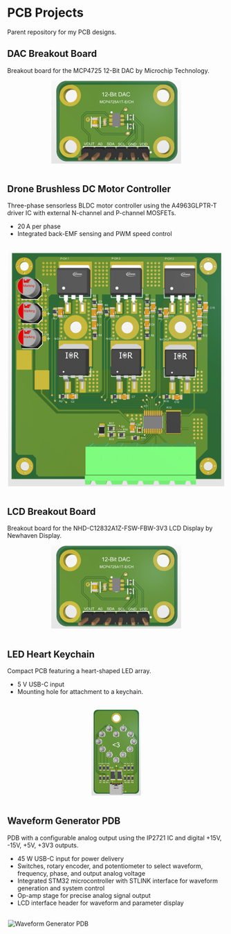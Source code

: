 # PCB Projects
Parent repository for my PCB designs.
<br>

## DAC Breakout Board
Breakout board for the MCP4725 12-Bit DAC by Microchip Technology.
<br>
<div align="left">
  <img src="DAC%20Breakout%20Board/PCB%203D.png" alt="DAC Breakout Board" width="300px" style="display: block; margin-left: auto; margin-right: auto;">
</div>
<br>

## Drone Brushless DC Motor Controller
Three-phase sensorless BLDC motor controller using the A4963GLPTR-T driver IC with external N-channel and P-channel MOSFETs. 
- 20 A per phase
- Integrated back-EMF sensing and PWM speed control
<br>
<div align="left">
  <img src="Drone%20Brushless%20DC%20Motor%20Controller/PCB%203D.png" alt="Drone Brushless DC Motor Controller" width="500px" style="display: block; margin-left: auto; margin-right: auto;">
</div>
<br>

## LCD Breakout Board
Breakout board for the NHD-C12832A1Z-FSW-FBW-3V3 LCD Display by Newhaven Display.
<br>
<div align="left">
  <img src="DAC%20Breakout%20Board/PCB%203D.png" alt="DAC Breakout Board" width="300px" style="display: block; margin-left: auto; margin-right: auto;">
</div>
<br>

## LED Heart Keychain
Compact PCB featuring a heart-shaped LED array.
- 5 V USB-C input
- Mounting hole for attachment to a keychain.
<br>
<div align="left">
  <img src="LED%20Heart%20Keychain/PCB%203D.png" alt="LED Heart Keychain" height="200px" style="display: block; margin-left: auto; margin-right: auto;">
</div>
<br>

## Waveform Generator PDB
PDB with a configurable analog output using the IP2721 IC and digital +15V, -15V, +5V, +3V3 outputs.
- 45 W USB-C input for power delivery
- Switches, rotary encoder, and potentiometer to select waveform, frequency, phase, and output analog voltage
- Integrated STM32 microcontroller with STLINK interface for waveform generation and system control
- Op-amp stage for precise analog signal output
- LCD interface header for waveform and parameter display
<br>
<div align="left">
  <img src="Waveform%20Generator%20PDB/PCB%203D.png)
<br>" alt="Waveform Generator PDB" width="500px" style="display: block; margin-left: auto; margin-right: auto;">
</div>
<br>